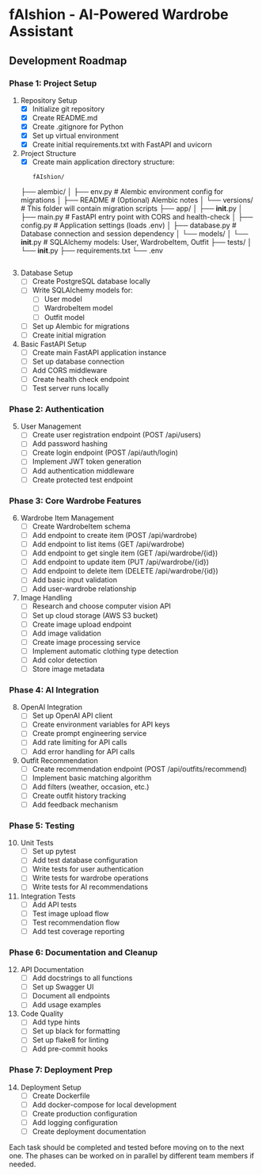# fAIshion - AI-Powered Wardrobe Assistant

## Development Roadmap

### Phase 1: Project Setup
1. Repository Setup
   - [x] Initialize git repository
   - [x] Create README.md
   - [x] Create .gitignore for Python
   - [x] Set up virtual environment
   - [x] Create initial requirements.txt with FastAPI and uvicorn

2. Project Structure
   - [x] Create main application directory structure:
     ```
     fAIshion/
   ├── alembic/
   │   ├── env.py                # Alembic environment config for migrations
   │   ├── README                # (Optional) Alembic notes
   │   └── versions/             # This folder will contain migration scripts
   ├── app/
   │   ├── __init__.py
   │   ├── main.py               # FastAPI entry point with CORS and health-check
   │   ├── config.py             # Application settings (loads .env)
   │   ├── database.py           # Database connection and session dependency
   │   └── models/
   │       └── __init__.py       # SQLAlchemy models: User, WardrobeItem,  Outfit
   ├── tests/
   │   └── __init__.py
   ├── requirements.txt
   └── .env
     ```

3. Database Setup
   - [ ] Create PostgreSQL database locally
   - [ ] Write SQLAlchemy models for:
     - [ ] User model
     - [ ] WardrobeItem model
     - [ ] Outfit model
   - [ ] Set up Alembic for migrations
   - [ ] Create initial migration

4. Basic FastAPI Setup
   - [ ] Create main FastAPI application instance
   - [ ] Set up database connection
   - [ ] Add CORS middleware
   - [ ] Create health check endpoint
   - [ ] Test server runs locally

### Phase 2: Authentication
5. User Management
   - [ ] Create user registration endpoint (POST /api/users)
   - [ ] Add password hashing
   - [ ] Create login endpoint (POST /api/auth/login)
   - [ ] Implement JWT token generation
   - [ ] Add authentication middleware
   - [ ] Create protected test endpoint

### Phase 3: Core Wardrobe Features
6. Wardrobe Item Management
   - [ ] Create WardrobeItem schema
   - [ ] Add endpoint to create item (POST /api/wardrobe)
   - [ ] Add endpoint to list items (GET /api/wardrobe)
   - [ ] Add endpoint to get single item (GET /api/wardrobe/{id})
   - [ ] Add endpoint to update item (PUT /api/wardrobe/{id})
   - [ ] Add endpoint to delete item (DELETE /api/wardrobe/{id})
   - [ ] Add basic input validation
   - [ ] Add user-wardrobe relationship

7. Image Handling
   - [ ] Research and choose computer vision API
   - [ ] Set up cloud storage (AWS S3 bucket)
   - [ ] Create image upload endpoint
   - [ ] Add image validation
   - [ ] Create image processing service
   - [ ] Implement automatic clothing type detection
   - [ ] Add color detection
   - [ ] Store image metadata

### Phase 4: AI Integration
8. OpenAI Integration
   - [ ] Set up OpenAI API client
   - [ ] Create environment variables for API keys
   - [ ] Create prompt engineering service
   - [ ] Add rate limiting for API calls
   - [ ] Add error handling for API calls

9. Outfit Recommendation
   - [ ] Create recommendation endpoint (POST /api/outfits/recommend)
   - [ ] Implement basic matching algorithm
   - [ ] Add filters (weather, occasion, etc.)
   - [ ] Create outfit history tracking
   - [ ] Add feedback mechanism

### Phase 5: Testing
10. Unit Tests
    - [ ] Set up pytest
    - [ ] Add test database configuration
    - [ ] Write tests for user authentication
    - [ ] Write tests for wardrobe operations
    - [ ] Write tests for AI recommendations

11. Integration Tests
    - [ ] Add API tests
    - [ ] Test image upload flow
    - [ ] Test recommendation flow
    - [ ] Add test coverage reporting

### Phase 6: Documentation and Cleanup
12. API Documentation
    - [ ] Add docstrings to all functions
    - [ ] Set up Swagger UI
    - [ ] Document all endpoints
    - [ ] Add usage examples

13. Code Quality
    - [ ] Add type hints
    - [ ] Set up black for formatting
    - [ ] Set up flake8 for linting
    - [ ] Add pre-commit hooks

### Phase 7: Deployment Prep
14. Deployment Setup
    - [ ] Create Dockerfile
    - [ ] Add docker-compose for local development
    - [ ] Create production configuration
    - [ ] Add logging configuration
    - [ ] Create deployment documentation

Each task should be completed and tested before moving on to the next one. The phases can be worked on in parallel by different team members if needed.